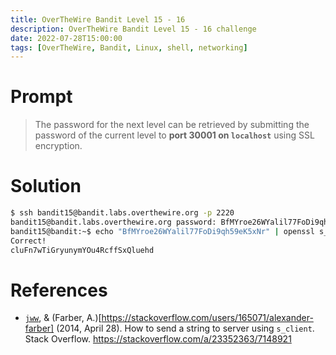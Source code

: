 ```yaml
---
title: OverTheWire Bandit Level 15 - 16
description: OverTheWire Bandit Level 15 - 16 challenge
date: 2022-07-28T15:00:00
tags: [OverTheWire, Bandit, Linux, shell, networking]
---
```

# Prompt
> The password for the next level can be retrieved by submitting the password of the current level to **port 30001 on `localhost`** using SSL encryption.

# Solution
```sh
$ ssh bandit15@bandit.labs.overthewire.org -p 2220
bandit15@bandit.labs.overthewire.org password: BfMYroe26WYalil77FoDi9qh59eK5xNr
bandit15@bandit:~$ echo "BfMYroe26WYalil77FoDi9qh59eK5xNr" | openssl s_client -connect localhost:30001 -quiet -verify_quiet
Correct!
cluFn7wTiGryunymYOu4RcffSxQluehd
```

# References
* [`jww`](https://stackoverflow.com/users/608639/jww), & (Farber, A.)[https://stackoverflow.com/users/165071/alexander-farber] (2014, April 28). How to send a string to server using `s_client`. Stack Overflow. <https://stackoverflow.com/a/23352363/7148921>